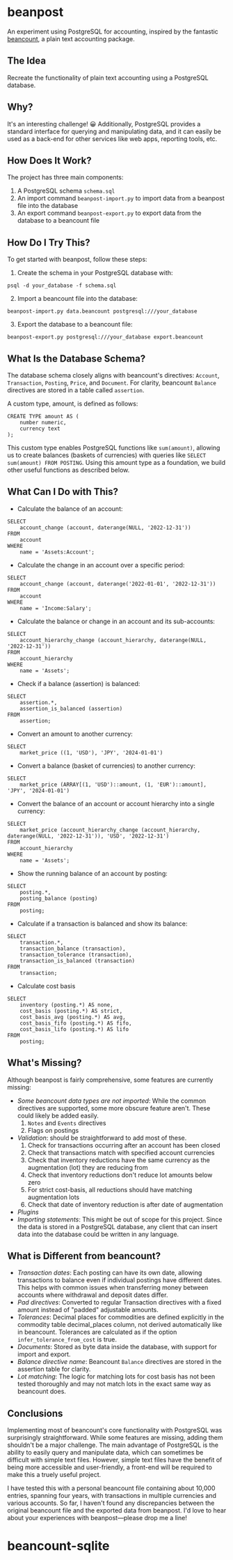 # beanpost

An experiment using PostgreSQL for accounting, inspired by the fantastic [beancount](https://beancount.github.io), a plain text accounting package.

## The Idea

Recreate the functionality of plain text accounting using a PostgreSQL database.

## Why?

It's an interesting challenge! 😀 Additionally, PostgreSQL provides a standard interface for querying and manipulating data, and it can easily be used as a back-end for other services like web apps, reporting tools, etc.

## How Does It Work?

The project has three main components:

1. A PostgreSQL schema `schema.sql`
2. An import command `beanpost-import.py` to import data from a beanpost file into the database
3. An export command `beanpost-export.py` to export data from the database to a beancount file

## How Do I Try This?

To get started with beanpost, follow these steps:

1. Create the schema in your PostgreSQL database with:

`psql -d your_database -f schema.sql`

2. Import a beancount file into the database:

`beanpost-import.py data.beancount postgresql:///your_database`

3. Export the database to a beancount file:

`beanpost-export.py postgresql:///your_database export.beancount`

## What Is the Database Schema?

The database schema closely aligns with beancount's directives: `Account`, `Transaction`, `Posting`, `Price`, and `Document`. For clarity, beancount `Balance` directives are stored in a table called `assertion`.

A custom type, amount, is defined as follows:

```
CREATE TYPE amount AS (
	number numeric,
	currency text
);
```

This custom type enables PostgreSQL functions like `sum(amount)`, allowing us to create balances (baskets of currencies) with queries like `SELECT sum(amount) FROM POSTING`. Using this amount type as a foundation, we build other useful functions as described below.

## What Can I Do with This?

- Calculate the balance of an account:

```
SELECT
	account_change (account, daterange(NULL, '2022-12-31'))
FROM
	account
WHERE
	name = 'Assets:Account';
```

- Calculate the change in an account over a specific period:

```
SELECT
	account_change (account, daterange('2022-01-01', '2022-12-31'))
FROM
	account
WHERE
	name = 'Income:Salary';
```

- Calculate the balance or change in an account and its sub-accounts:

```
SELECT
	account_hierarchy_change (account_hierarchy, daterange(NULL, '2022-12-31'))
FROM
	account_hierarchy
WHERE
	name = 'Assets';
```

- Check if a balance (assertion) is balanced:

```
SELECT
	assertion.*,
	assertion_is_balanced (assertion)
FROM
	assertion;
```

- Convert an amount to another currency:

```
SELECT
	market_price ((1, 'USD'), 'JPY', '2024-01-01')
```

- Convert a balance (basket of currencies) to another currency:

```
SELECT
	market_price (ARRAY[(1, 'USD')::amount, (1, 'EUR')::amount], 'JPY', '2024-01-01')
```

- Convert the balance of an account or account hierarchy into a single currency:

```
SELECT
	market_price (account_hierarchy_change (account_hierarchy, daterange(NULL, '2022-12-31')), 'USD', '2022-12-31')
FROM
	account_hierarchy
WHERE
	name = 'Assets';
```

- Show the running balance of an account by posting:

```
SELECT
	posting.*,
	posting_balance (posting)
FROM
	posting;
```

- Calculate if a transaction is balanced and show its balance:

```
SELECT
	transaction.*,
	transaction_balance (transaction),
	transaction_tolerance (transaction),
	transaction_is_balanced (transaction)
FROM
	transaction;
```

- Calculate cost basis

```
SELECT
	inventory (posting.*) AS none,
	cost_basis (posting.*) AS strict,
	cost_basis_avg (posting.*) AS avg,
	cost_basis_fifo (posting.*) AS fifo,
	cost_basis_lifo (posting.*) AS lifo
FROM
	posting;
```

## What's Missing?

Although beanpost is fairly comprehensive, some features are currently missing:

- _Some beancount data types are not imported_: While the common directives are supported, some more obscure feature aren't. These could likely be added easily.
  1. `Notes` and `Events` directives
  2. Flags on postings
- _Validation_: should be straightforward to add most of these.
  1.  Check for transactions occurring after an account has been closed
  2.  Check that transactions match with specified account currencies
  3.  Check that inventory reductions have the same currency as the augmentation (lot) they are reducing from
  4.  Check that inventory reductions don't reduce lot amounts below zero
  5.  For strict cost-basis, all reductions should have matching augmentation lots
  6.  Check that date of inventory reduction is after date of augmentation
- _Plugins_
- _Importing statements_: This might be out of scope for this project. Since the data is stored in a PostgreSQL database, any client that can insert data into the database could be written in any language.

## What is Different from beancount?

- _Transaction dates_: Each posting can have its own date, allowing transactions to balance even if individual postings have different dates. This helps with common issues when transferring money between accounts where withdrawal and deposit dates differ.
- _Pad directives_: Converted to regular Transaction directives with a fixed amount instead of "padded" adjustable amounts.
- _Tolerances_: Decimal places for commodities are defined explicitly in the commodity table decimal_places column, not derived automatically like in beancount. Tolerances are calculated as if the option `infer_tolerance_from_cost` is true.
- _Documents_: Stored as byte data inside the database, with support for import and export.
- _Balance directive name_: Beancount `Balance` directives are stored in the assertion table for clarity.
- _Lot matching_: The logic for matching lots for cost basis has not been tested thoroughly and may not match lots in the exact same way as beancount does.

## Conclusions

Implementing most of beancount's core functionality with PostgreSQL was surprisingly straightforward. While some features are missing, adding them shouldn't be a major challenge. The main advantage of PostgreSQL is the ability to easily query and manipulate data, which can sometimes be difficult with simple text files. However, simple text files have the benefit of being more accessible and user-friendly, a front-end will be required to make this a truely useful project.

I have tested this with a personal beancount file containing about 10,000 entries, spanning four years, with transactions in multiple currencies and various accounts. So far, I haven't found any discrepancies between the original beancount file and the exported data from beanpost. I'd love to hear about your experiences with beanpost—please drop me a line!
# beancount-sqlite
